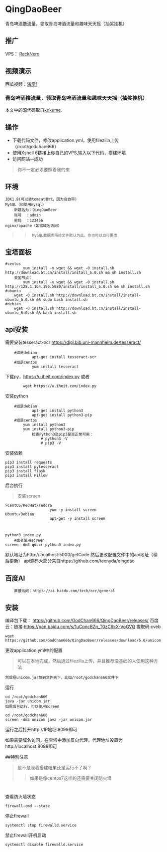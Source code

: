 # QingDaoBeer
青岛啤酒撸流量，领取青岛啤酒流量和趣味天天摇（抽奖挂机）
## 推广
VPS： [RackNerd](https://my.racknerd.com/aff.php?aff=376)
## 视频演示
西瓜视频：[演示1](https://www.ixigua.com/i6812652474445332999/?logTag=anQjj_oG65n4rCJE349G0)

### 青岛啤酒撸流量，领取青岛啤酒流量和趣味天天摇（抽奖挂机）
本文中的源代码取自[kukume](https://github.com/kukume/unicom).
## 操作
- 下载代码文件，修改application.yml，使用filezilla上传（/root/godchan666）
- 使用Xshell 6链接上你自己的VPS,输入以下代码，搭建环境
- 访问网站--成功
>你不一定必须要照着我的来

## 环境
	JDK1.8(可以装tomcat替代，因为会自带)
	MySQL（如使用mysql）
		新建名为：QingDaoBeer 
		账号	：admin
		密码	：123456
	nginx/apache（如需域名访问）
>>		MySQL数据库所给文件默认为此，你也可以自行更改
## 宝塔面板

	#centos
			yum install -y wget && wget -O install.sh http://download.bt.cn/install/install_6.0.sh && sh install.sh
		美国节点：
			yum install -y wget && wget -O install.sh http://128.1.164.196:5880/install/install_6.0.sh && sh install.sh
	#ubuntu
		wget -O install.sh http://download.bt.cn/install/install-ubuntu_6.0.sh && sudo bash install.sh
	#debian
		wget -O install.sh http://download.bt.cn/install/install-ubuntu_6.0.sh && bash install.sh
## api安装
需要安装tesseract-ocr      https://digi.bib.uni-mannheim.de/tesseract/

		#如是debian
				apt-get install tesseract-ocr
		#如是centos
				yum install tesseract
下载py，https://u.iheit.com/index.py
			或者
							
			wget https://u.iheit.com/index.py
安装python

		#如是debian
				apt-get install python3
				apt-get install python3-pip
		#如是centos
			yum install python3
			yum install python3-pip
				检查Python3及pip3是否正常可用：
					# python3 -V
					# pip3 -V
安装依赖

	pip3 install requests
	pip3 install pytesseract
	pip3 install flask
	pip3 install Pillow
后台执行
>安装screen

	>CentOS/RedHat/Fedora
						yum -y install screen 
	Ubuntu/Debian
						apt-get -y install screen
#
	python3 index.py
		#或者使用screen			
	screen -dmS qdocr python3 index.py
默认地址为http://localhost:5000/getCode 然后更改配置文件中的api地址（稍后更新）
api源码大部分来自https://github.com/teenyda/qingdao


## 百度AI
		直接访问：https://ai.baidu.com/tech/ocr/general
## 安装
编译包下载： https://github.com/GodChan666/QingDaoBeer/releases/
百度云：链接:https://pan.baidu.com/s/1uCpncBZn_T0zC9kX-VoGVQ 提取码:cveb 

	wget https://github.com/GodChan666/QingDaoBeer/releases/download/5.0/unicom.jar
		
 更改application.yml中的配置
>可以在本地完成，然后通过filezilla上传，并且推荐没基础的人使用这种方法

	然后把unicom.jar放到文件夹下，比如/root/godchan666文件下
运行

	cd /root/godchan666
	java -jar unicom.jar
	如需后台运行，可以使用screen

	cd /root/godchan666
	screen -dmS unicom java -jar unicom.jar
运行之后打开http://IP地址:8099即可

如果需要域名访问，在宝塔中添加反向代理，代理地址设置为http://localhost:8099即可

##特别注意
>是不是照着搭建结果还是运行不了啊？
>>如果是像centos7这样的还需要关闭防火墙
#
查看防火墙状态

	firewall-cmd --state


停止firewall

	systemctl stop firewalld.service

禁止firewall开机启动

	systemctl disable firewalld.service 

